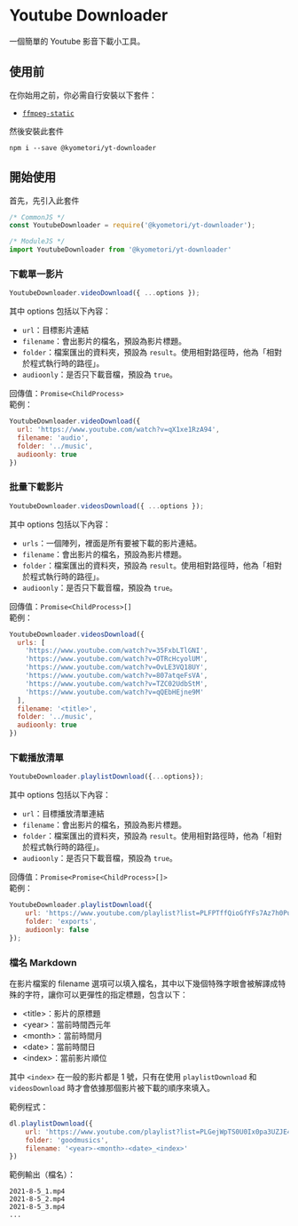# Youtube Downloader
一個簡單的 Youtube 影音下載小工具。

## 使用前
在你始用之前，你必需自行安裝以下套件：
- [`ffmpeg-static`](https://www.npmjs.com/package/ffmpeg-static)

然後安裝此套件
```
npm i --save @kyometori/yt-downloader
```

## 開始使用
首先，先引入此套件
```js
/* CommonJS */
const YoutubeDownloader = require('@kyometori/yt-downloader');

/* ModuleJS */
import YoutubeDownloader from '@kyometori/yt-downloader'
```

### 下載單一影片
```js
YoutubeDownloader.videoDownload({ ...options });
```
其中 options 包括以下內容：
- `url`：目標影片連結
- `filename`：會出影片的檔名，預設為影片標題。
- `folder`：檔案匯出的資料夾，預設為 `result`。使用相對路徑時，他為「相對於程式執行時的路徑」。
- `audioonly`：是否只下載音檔，預設為 `true`。

回傳值：`Promise<ChildProcess>`  
範例：
```js
YoutubeDownloader.videoDownload({
  url: 'https://www.youtube.com/watch?v=qX1xe1RzA94',
  filename: 'audio',
  folder: '../music',
  audioonly: true
})
```

### 批量下載影片
```js
YoutubeDownloader.videosDownload({ ...options });
```
其中 options 包括以下內容：
- `urls`：一個陣列，裡面是所有要被下載的影片連結。
- `filename`：會出影片的檔名，預設為影片標題。
- `folder`：檔案匯出的資料夾，預設為 `result`。使用相對路徑時，他為「相對於程式執行時的路徑」。
- `audioonly`：是否只下載音檔，預設為 `true`。

回傳值：`Promise<ChildProcess>[]`  
範例：
```js
YoutubeDownloader.videosDownload({
  urls: [
    'https://www.youtube.com/watch?v=35FxbLTlGNI',
    'https://www.youtube.com/watch?v=OTRcHcyolUM',
    'https://www.youtube.com/watch?v=OvLE3VQ18UY',
    'https://www.youtube.com/watch?v=807atqeFsVA',
    'https://www.youtube.com/watch?v=TZC02UdbStM',
    'https://www.youtube.com/watch?v=qQEbHEjne9M'
  ],
  filename: '<title>',
  folder: '../music',
  audioonly: true
})
```

### 下載播放清單
```js
YoutubeDownloader.playlistDownload({...options});
```
其中 options 包括以下內容：
- `url`：目標播放清單連結
- `filename`：會出影片的檔名，預設為影片標題。
- `folder`：檔案匯出的資料夾，預設為 `result`。使用相對路徑時，他為「相對於程式執行時的路徑」。
- `audioonly`：是否只下載音檔，預設為 `true`。

回傳值：`Promise<Promise<ChildProcess>[]>`  
範例：
```js
YoutubeDownloader.playlistDownload({
    url: 'https://www.youtube.com/playlist?list=PLFPTffQioGfYFs7Az7h0PusfVyCPI6iVe',
    folder: 'exports',
    audioonly: false
});
```

### 檔名 Markdown
在影片檔案的 filename 選項可以填入檔名，其中以下幾個特殊字眼會被解譯成特殊的字符，讓你可以更彈性的指定標題，包含以下：
- &lt;title&gt;：影片的原標題
- &lt;year&gt;：當前時間西元年
- &lt;month&gt;：當前時間月
- &lt;date&gt;：當前時間日
- &lt;index&gt;：當前影片順位

其中 `<index>` 在一般的影片都是 1 號，只有在使用 `playlistDownload` 和 `videosDownload` 時才會依據那個影片被下載的順序來填入。

範例程式：
```js
dl.playlistDownload({
    url: 'https://www.youtube.com/playlist?list=PLGejWpTS0U0Ix0pa3UZJE4LMWGm7IHcqs',
    folder: 'goodmusics',
    filename: '<year>-<month>-<date>_<index>'
})
```
範例輸出（檔名）：
```
2021-8-5_1.mp4
2021-8-5_2.mp4
2021-8-5_3.mp4
...
```
